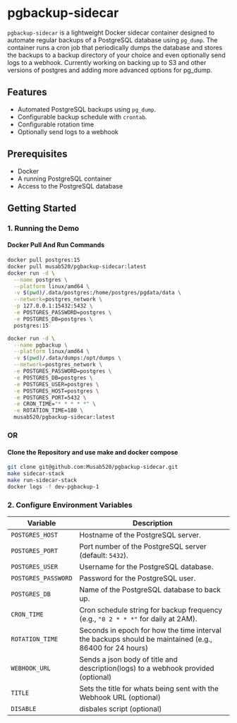 # pgbackup-sidecar

`pgbackup-sidecar` is a lightweight Docker sidecar container designed to automate regular backups of a PostgreSQL database using `pg_dump`. The container runs a cron job that periodically dumps the database and stores the backups to a backup directory of your choice and even optionally send logs to a webhook. Currently working on backing up to S3 and other versions of postgres and adding more advanced options for pg_dump.

## Features

- Automated PostgreSQL backups using `pg_dump`.
- Configurable backup schedule with `crontab`.
- Configurable rotation time
- Optionally send logs to a webhook

## Prerequisites

- Docker
- A running PostgreSQL container
- Access to the PostgreSQL database

## Getting Started

### 1. Running the Demo

#### Docker Pull And Run Commands

```bash
docker pull postgres:15
docker pull musab520/pgbackup-sidecar:latest
docker run -d \
  --name postgres \
  --platform linux/amd64 \
  -v $(pwd)/.data/postgres:/home/postgres/pgdata/data \
  --network=postgres_network \
  -p 127.0.0.1:15432:5432 \
  -e POSTGRES_PASSWORD=postgres \
  -e POSTGRES_DB=postgres \
  postgres:15

docker run -d \
  --name pgbackup \
  --platform linux/amd64 \
  -v $(pwd)/.data/dumps:/opt/dumps \
  --network=postgres_network \
  -e POSTGRES_PASSWORD=postgres \
  -e POSTGRES_DB=postgres \
  -e POSTGRES_USER=postgres \
  -e POSTGRES_HOST=postgres \
  -e POSTGRES_PORT=5432 \
  -e CRON_TIME="* * * * *" \
  -e ROTATION_TIME=180 \
  musab520/pgbackup-sidecar:latest
```
### OR

#### Clone the Repository and use make and docker compose

```bash
git clone git@github.com:Musab520/pgbackup-sidecar.git
make sidecar-stack
make run-sidecar-stack
docker logs -f dev-pgbackup-1
```

### 2. Configure Environment Variables
| Variable              | Description                                                                 |
| --------------------- | --------------------------------------------------------------------------- |
| `POSTGRES_HOST`             | Hostname of the PostgreSQL server.                                           |
| `POSTGRES_PORT`             | Port number of the PostgreSQL server (default: `5432`).                      |
| `POSTGRES_USER`             | Username for the PostgreSQL database.                                        |
| `POSTGRES_PASSWORD`         | Password for the PostgreSQL user.                                            |
| `POSTGRES_DB`         | Name of the PostgreSQL database to back up.                                  |
| `CRON_TIME`       | Cron schedule string for backup frequency (e.g., `"0 2 * * *"` for daily at 2AM). |
| `ROTATION_TIME`           | Seconds in epoch for how the time interval the backups should be maintained (e.g., 86400 for 24 hours) |
| `WEBHOOK_URL`           | Sends a json body of title and description(logs) to a webhook provided (optional) |
| `TITLE`           | Sets the title for whats being sent with the Webhook URL (optional) |
| `DISABLE`         | disbales script (optional) |

